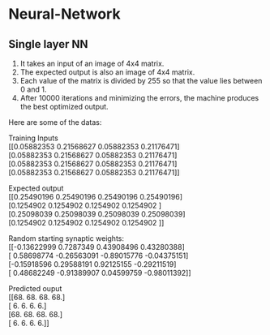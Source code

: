 # Neural-Network

## Single layer NN 

1. It takes an input of an image of 4x4 matrix.
2. The expected output is also an image of 4x4 matrix.
3. Each value of the matrix is divided by 255 so that the value lies between 0 and 1.
4. After 10000 iterations and minimizing the errors, the machine produces the best optimized output.

Here are some of the datas: <br/>

Training Inputs <br/>
 [[0.05882353 0.21568627 0.05882353 0.21176471] <br/>
 [0.05882353 0.21568627 0.05882353 0.21176471] <br/>
 [0.05882353 0.21568627 0.05882353 0.21176471] <br/>
 [0.05882353 0.21568627 0.05882353 0.21176471]] <br/>


Expected output <br/>
 [[0.25490196 0.25490196 0.25490196 0.25490196] <br/>
 [0.1254902  0.1254902  0.1254902  0.1254902 ] <br/>
 [0.25098039 0.25098039 0.25098039 0.25098039] <br/>
 [0.1254902  0.1254902  0.1254902  0.1254902 ]] <br/>


Random starting synaptic weights: <br/>
[[-0.13622999  0.7287349   0.43908496  0.43280388] <br/>
 [ 0.58698774 -0.26563091 -0.89015776 -0.04375151] <br/>
 [-0.15918596  0.29588191  0.92125155 -0.29211519] <br/>
 [ 0.48682249 -0.91389907  0.04599759 -0.98011392]] <br/>


Predicted ouput <br/>
[[68. 68. 68. 68.] <br/>
 [ 6.  6.  6.  6.] <br/>
 [68. 68. 68. 68.] <br/>
 [ 6.  6.  6.  6.]] <br/>



